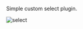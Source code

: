 Simple custom select plugin. 

![select](https://user-images.githubusercontent.com/48638830/127959455-8840baae-4ec2-480a-a7d6-625e02844560.png)
